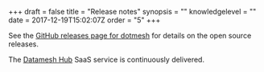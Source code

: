 +++
draft = false
title = "Release notes"
synopsis = ""
knowledgelevel = ""
date = 2017-12-19T15:02:07Z
order = "5"
+++

See the [GitHub releases page for dotmesh](https://github.com/dotmesh-io/dotmesh/releases) for details on the open source releases.

The [Datamesh Hub](https://hub.dotmesh.io) SaaS service is continuously delivered.
